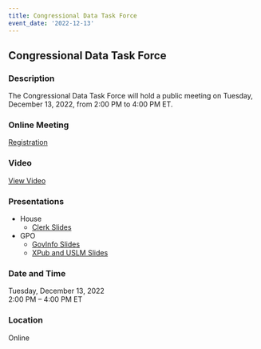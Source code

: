 ```yaml
---
title: Congressional Data Task Force  
event_date: '2022-12-13'
---
```


## Congressional Data Task Force  

### Description  
The Congressional Data Task Force will hold a public meeting on Tuesday, December 13, 2022, from 2:00 PM to 4:00 PM ET. 

### Online Meeting  
[Registration](https://ushr.webex.com/ushr/onstage/g.php?MTID=e7e0fbf6f1ef9c09322763f786a01df11)  

### Video  

[View Video](https://vimeo.com/782958578/082367de80)  

### Presentations  

* House  
   * [Clerk Slides](https://usgpo.github.io/innovation/resources/CDTF20221213/CongressaionalDataTaskForce-CDTF-2022-December-2022-PublicMeeting-released.pdf)  
* GPO  
   * [GovInfo Slides](https://usgpo.github.io/innovation/resources/CDTF20221213/CDTF-External-GPO-20221213-LaPlant.pdf)  
   * [XPub and USLM Slides](https://usgpo.github.io/innovation/resources/CDTF20221213/CDTF-External-GPO-20221213-Landgraf.pdf)  
  
  

### Date and Time  
Tuesday, December 13, 2022  
2:00 PM – 4:00 PM ET  

### Location  
Online  


 


